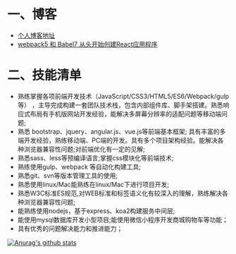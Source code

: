 # 一、博客
- [个人博客地址](https://webharry.github.io/)
- [webpack5 和 Babel7 从头开始创建React应用程序](https://juejin.im/post/6890079766087467015/)

# 二、技能清单
- 熟练掌握各项前端开发技术（JavaScript/CSS3/HTML5/ES6/Webpack/gulp
等） ，主导完成构建一套团队技术栈，包含内部组件库、脚手架搭建。熟悉响应式布局有手机版网站开发经验，能解决多屏幕分辨率的适配问题等移动端问题;
- 熟悉 bootstrap、jquery、angular.js、vue.js等前端基本框架; 具有丰富的多端开发经验，熟练移动端、PC端的开发。具有多个项目架构经验。能解决各种浏览器兼容性问题;对前端优化有一定的见解;
- 熟悉sass、less等预编译语言;掌握css模块化等前端技术;
- 熟练使用gulp、webpack 等自动化构建工具;
- 熟悉git、svn等版本管理工具的使用;
- 熟悉使用linux/Mac能熟练在linux/Mac下进行项目开发;
- 熟悉W3C标准ES规范,对WEB标准和标签语义化有较深入的理解，熟练解决各种浏览器兼容性问题;
- 能熟练使用nodejs，基于express、koa2构建服务中间层;
- 能使用mysql数据库开发小型项目;能使用微信小程序开发商城购物车等功能；
- 具有优秀的问题解决能力和推进能力；


[![Anurag's github stats](https://github-readme-stats.vercel.app/api?username=webharry)](https://github.com/webharry/github-readme-stats)

